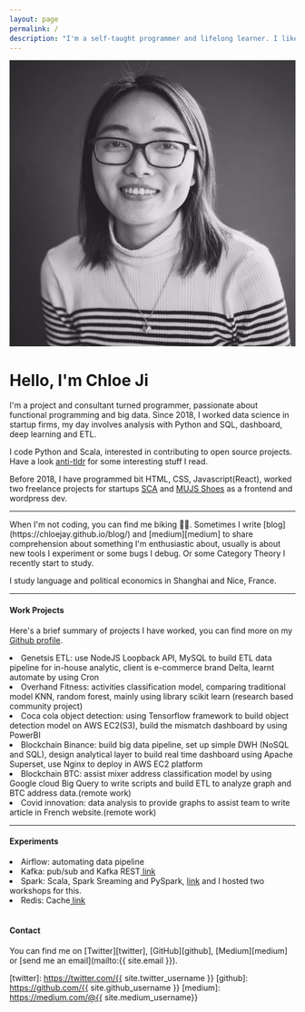 ```yaml
---
layout: page
permalink: /
description: "I'm a self-taught programmer and lifelong learner. I like writing code, listening to folk and dreamy music, drinking coffee, and commit to biking."
---
```


<div markdown="1" class="about">
<img src="/assets/chloe.jpg" alt="{{ site.author }} profile pic" class="profile-pic" />

# Hello, I'm Chloe Ji 
<span class='firstletter'>I</span>'m a project and consultant turned programmer, passionate about functional programming and big data. Since 2018, I worked data science in startup firms, my day involves analysis with Python and SQL, dashboard, deep learning and ETL.<br/>

I code Python and Scala, interested in contributing to open source projects. Have a look <a href='https://github.com/Chloejay/anti-tldr'>anti-tldr</a> for some interesting stuff I read. 

Before 2018, I have programmed bit HTML, CSS, Javascript(React), worked two freelance projects for startups <a href='https://www.scachess.com/'>SCA</a> and <a href='https://www.mjus-shoes.com/'> MUJS Shoes</a> as a frontend and wordpress dev.<br/>

<hr>
When I'm not coding, you can find me biking 🚴‍♀️. Sometimes I write [blog](https://chloejay.github.io/blog/) and [medium][medium] to share comprehension about something I'm enthusiastic about, usually is about new tools I experiment or some bugs I debug. Or some Category Theory I recently start to study.<br/>

I study language and political economics in Shanghai and Nice, France. 
<hr>

#### Work Projects
Here's a brief summary of projects I have worked, you can find more on my <a href='https://github.com/Chloejay'>Github profile</a>.
<li>Genetsis ETL: use NodeJS Loopback API, MySQL to build ETL data pipeline for in-house analytic, client is e-commerce brand Delta, learnt automate by using Cron </li>
<li>Overhand Fitness: activities classification model, comparing traditional model KNN, random forest, mainly using library scikit learn (research based community project)</li>
<li>Coca cola object detection: using Tensorflow framework to build object detection model on AWS EC2(S3), build the mismatch dashboard by using PowerBI</li>
<li>Blockchain Binance: build big data pipeline, set up simple DWH (NoSQL and SQL), design analytical layer to build real time dashboard using Apache Superset, use Nginx to deploy in AWS EC2 platform</li>
<li>Blockchain BTC: assist mixer address classification model by using Google cloud Big Query to write scripts and build ETL to analyze graph and BTC address data.(remote work)</li>
<li>Covid innovation: data analysis to provide graphs to assist team to write article in French website.(remote work)</li>
<hr>

#### Experiments
<li>Airflow: automating data pipeline</li>
<li>Kafka: pub/sub and Kafka REST<a href='https://github.com/Chloejay/streampipe'> link</a></li>
<li>Spark: Scala, Spark Sreaming and PySpark, <a href='https://github.com/Chloejay/dataplayground'> link</a> and I hosted two workshops for this.</li>
<li>Redis: Cache<a href='https://github.com/Chloejay/try_redis'> link</a></li>
<br>

#### Contact
You can find me on [Twitter][twitter], [GitHub][github], [Medium][medium] or [send me an email](mailto:{{ site.email }}).

[twitter]: https://twitter.com/{{ site.twitter_username }}
[github]: https://github.com/{{ site.github_username }}
[medium]: https://medium.com/@{{ site.medium_username}} 

</div> 
